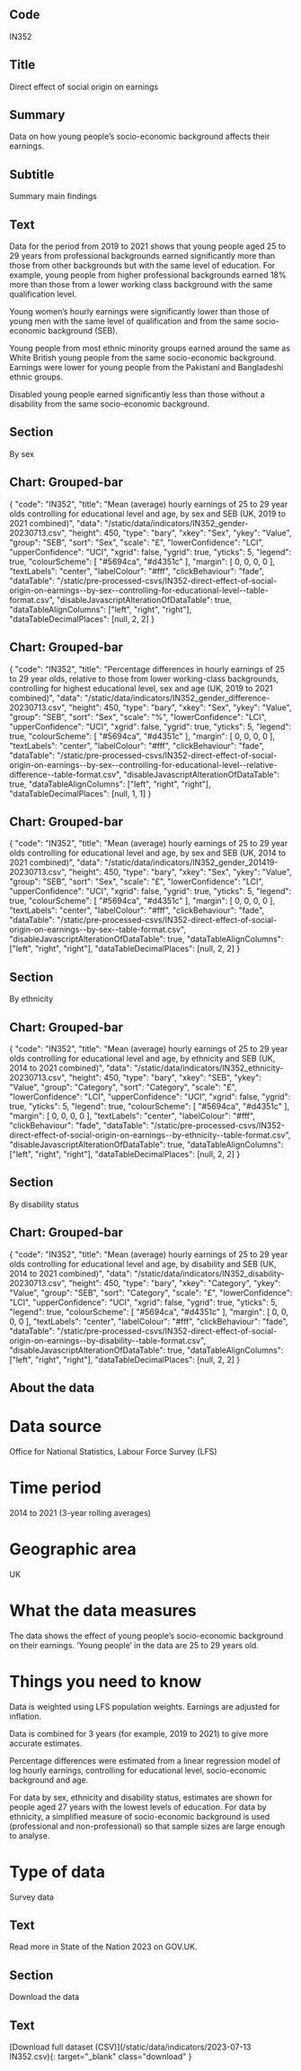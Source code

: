 ## Code
IN352

## Title
Direct effect of social origin on earnings

## Summary
Data on how young people’s socio-economic background affects their earnings.

## Subtitle
Summary main findings

## Text
Data for the period from 2019 to 2021 shows that young people aged 25 to 29 years from professional backgrounds earned significantly more than those from other backgrounds but with the same level of education. For example, young people from higher professional backgrounds earned 18% more than those from a lower working class background with the same qualification level.

Young women’s hourly earnings were significantly lower than those of young men with the same level of qualification and from the same socio-economic background (SEB).

Young people from most ethnic minority groups earned around the same as White British young people from the same socio-economic background. Earnings were lower for young people from the Pakistani and Bangladeshi ethnic groups.

Disabled young people earned significantly less than those without a disability from the same socio-economic background.

## Section
By sex

## Chart: Grouped-bar
{
    "code": "IN352",
    "title": "Mean (average) hourly earnings of 25 to 29 year olds controlling for educational level and age, by sex and SEB (UK, 2019 to 2021 combined)",
    "data": "/static/data/indicators/IN352_gender-20230713.csv",
    "height": 450,
    "type": "bary",
    "xkey": "Sex",
    "ykey": "Value",
    "group": "SEB",
    "sort": "Sex",
    "scale": "£",
    "lowerConfidence": "LCI",
    "upperConfidence": "UCI",
    "xgrid": false,
    "ygrid": true,
    "yticks": 5,
    "legend": true,
    "colourScheme": [ "#5694ca", "#d4351c" ],
    "margin": [ 0, 0, 0, 0 ],
    "textLabels": "center",
    "labelColour": "#fff",
    "clickBehaviour": "fade",
    "dataTable": "/static/pre-processed-csvs/IN352-direct-effect-of-social-origin-on-earnings--by-sex--controlling-for-educational-level--table-format.csv",
    "disableJavascriptAlterationOfDataTable": true,
    "dataTableAlignColumns": ["left", "right", "right"],
    "dataTableDecimalPlaces": [null, 2, 2]
}

## Chart: Grouped-bar
{
    "code": "IN352",
    "title": "Percentage differences in hourly earnings of 25 to 29 year olds, relative to those from lower working-class backgrounds, controlling for highest educational level, sex and age (UK, 2019 to 2021 combined)",
    "data": "/static/data/indicators/IN352_gender_difference-20230713.csv",
    "height": 450,
    "type": "bary",
    "xkey": "Sex",
    "ykey": "Value",
    "group": "SEB",
    "sort": "Sex",
    "scale": "%",
    "lowerConfidence": "LCI",
    "upperConfidence": "UCI",
    "xgrid": false,
    "ygrid": true,
    "yticks": 5,
    "legend": true,
    "colourScheme": [ "#5694ca", "#d4351c" ],
    "margin": [ 0, 0, 0, 0 ],
    "textLabels": "center",
    "labelColour": "#fff",
    "clickBehaviour": "fade",
    "dataTable": "/static/pre-processed-csvs/IN352-direct-effect-of-social-origin-on-earnings--by-sex--controlling-for-educational-level--relative-difference--table-format.csv",
    "disableJavascriptAlterationOfDataTable": true,
    "dataTableAlignColumns": ["left", "right", "right"],
    "dataTableDecimalPlaces": [null, 1, 1]
}

## Chart: Grouped-bar
{
    "code": "IN352",
    "title": "Mean (average) hourly earnings of 25 to 29 year olds controlling for educational level and age, by sex and SEB (UK, 2014 to 2021 combined)",
    "data": "/static/data/indicators/IN352_gender_201419-20230713.csv",
    "height": 450,
    "type": "bary",
    "xkey": "Sex",
    "ykey": "Value",
    "group": "SEB",
    "sort": "Sex",
    "scale": "£",
    "lowerConfidence": "LCI",
    "upperConfidence": "UCI",
    "xgrid": false,
    "ygrid": true,
    "yticks": 5,
    "legend": true,
    "colourScheme": [ "#5694ca", "#d4351c" ],
    "margin": [ 0, 0, 0, 0 ],
    "textLabels": "center",
    "labelColour": "#fff",
    "clickBehaviour": "fade",
    "dataTable": "/static/pre-processed-csvs/IN352-direct-effect-of-social-origin-on-earnings--by-sex--table-format.csv",
    "disableJavascriptAlterationOfDataTable": true,
    "dataTableAlignColumns": ["left", "right", "right"],
    "dataTableDecimalPlaces": [null, 2, 2]
}

## Section
By ethnicity

## Chart: Grouped-bar
{
    "code": "IN352",
    "title": "Mean (average) hourly earnings of 25 to 29 year olds controlling for educational level and age, by ethnicity and SEB (UK, 2014 to 2021 combined)",
    "data": "/static/data/indicators/IN352_ethnicity-20230713.csv",
    "height": 450,
    "type": "bary",
    "xkey": "SEB",
    "ykey": "Value",
    "group": "Category",
    "sort": "Category",
    "scale": "£",
    "lowerConfidence": "LCI",
    "upperConfidence": "UCI",
    "xgrid": false,
    "ygrid": true,
    "yticks": 5,
    "legend": true,
    "colourScheme": [ "#5694ca", "#d4351c" ],
    "margin": [ 0, 0, 0, 0 ],
    "textLabels": "center",
    "labelColour": "#fff",
    "clickBehaviour": "fade",
    "dataTable": "/static/pre-processed-csvs/IN352-direct-effect-of-social-origin-on-earnings--by-ethnicity--table-format.csv",
    "disableJavascriptAlterationOfDataTable": true,
    "dataTableAlignColumns": ["left", "right", "right"],
    "dataTableDecimalPlaces": [null, 2, 2]
}

## Section
By disability status

## Chart: Grouped-bar
{
    "code": "IN352",
    "title": "Mean (average) hourly earnings of 25 to 29 year olds controlling for educational level and age, by disability and SEB (UK, 2014 to 2021 combined)",
    "data": "/static/data/indicators/IN352_disability-20230713.csv",
    "height": 450,
    "type": "bary",
    "xkey": "Category",
    "ykey": "Value",
    "group": "SEB",
    "sort": "Category",
    "scale": "£",
    "lowerConfidence": "LCI",
    "upperConfidence": "UCI",
    "xgrid": false,
    "ygrid": true,
    "yticks": 5,
    "legend": true,
    "colourScheme": [ "#5694ca", "#d4351c" ],
    "margin": [ 0, 0, 0, 0 ],
    "textLabels": "center",
    "labelColour": "#fff",
    "clickBehaviour": "fade",
    "dataTable": "/static/pre-processed-csvs/IN352-direct-effect-of-social-origin-on-earnings--by-disability--table-format.csv",
    "disableJavascriptAlterationOfDataTable": true,
    "dataTableAlignColumns": ["left", "right", "right"],
    "dataTableDecimalPlaces": [null, 2, 2]
}

## About the data
# Data source
Office for National Statistics, Labour Force Survey (LFS)

# Time period
2014 to 2021 (3-year rolling averages)

# Geographic area
UK

# What the data measures
The data shows the effect of young people’s socio-economic background on their earnings. ‘Young people’ in the data are 25 to 29 years old.

# Things you need to know
Data is weighted using LFS population weights. Earnings are adjusted for inflation.

Data is combined for 3 years (for example, 2019 to 2021) to give more accurate estimates.

Percentage differences were estimated from a linear regression model of log hourly earnings, controlling for educational level, socio-economic background and age. 

For data by sex, ethnicity and disability status, estimates are shown for people aged 27 years with the lowest levels of education. For data by ethnicity, a simplified measure of socio-economic background is used (professional and non-professional) so that sample sizes are large enough to analyse.

# Type of data
Survey data

## Text
Read more in State of the Nation 2023 on GOV.UK.

## Section
Download the data

## Text
[Download full dataset (CSV)](/static/data/indicators/2023-07-13 IN352.csv){: target="_blank" class="download" }
